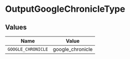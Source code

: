 # OutputGoogleChronicleType


## Values

| Name               | Value              |
| ------------------ | ------------------ |
| `GOOGLE_CHRONICLE` | google_chronicle   |